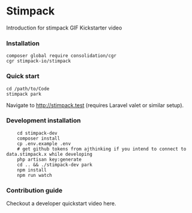 # Stimpack
Introduction for stimpack
GIF
Kickstarter video


### Installation
```
composer global require consolidation/cgr
cgr stimpack-io/stimpack
```

### Quick start
```
cd /path/to/Code
stimpack park
```
Navigate to http://stimpack.test (requires Laravel valet or similar setup).

### Development installation

```git clone git@github.com:stimpack-io/stimpack.git stimpack-dev
    cd stimpack-dev
    composer install
    cp .env.example .env
    # get github tokens from ajthinking if you intend to connect to data.stimpack.x while developing
    php artisan key:generate
    cd .. && ./stimpack-dev park
    npm install
    npm run watch
```

### Contribution guide
Checkout a developer quickstart video here.
